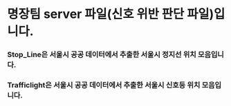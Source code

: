 # 명장팀 server 파일(신호 위반 판단 파일)입니다.
### Stop_Line은 서울시 공공 데이터에서 추출한 서울시 정지선 위치 모음입니다.
### Trafficlight은 서울시 공공 데이터에서 추출한 서울시 신호등 위치 모음입니다.

